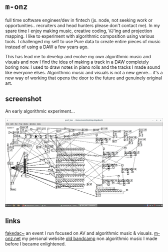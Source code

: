 # `m-onz`

full time software engineer/dev in fintech (js. node, not seeking work or opportunities.. recruiters and head hunters please don't contact me). In my spare time I enjoy making music, creative coding, VJ'ing and projection mapping. I like to experiment with algorithmic composition using various tools. I challenged my self to use Pure data to create entire pieces of music instead of using a DAW a few years ago. 

This has lead me to develop and evolve my own algorithmic music and visuals and now I find the idea of making a track in a DAW completely boring now. I used to draw notes in piano rolls and the tracks I made sound like everyone elses. Algorithmic music and visuals is not a new genre... it's a new way of working that opens the door to the future and genuinely original art.

## screenshot

An early algorithmic experiment...

<img src="3.png" />

## links

[fakedac~](https://fakedac.net) an event I run focused on AV and algorithmic music & visuals.
[m-onz.net](https://m-onz.net) my personal website
[old bandcamp](https://brainfog.bandcamp.com) non algorithmic music I made before I became enlightened.
